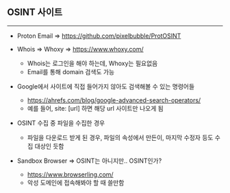 ## OSINT 사이트
---

+ Proton Email => https://github.com/pixelbubble/ProtOSINT
+ Whois => Whoxy => https://www.whoxy.com/
  + Whois는 로그인을 해야 하는데, Whoxy는 필요없음
  + Email를 통해 domain 검색도 가능

+ Google에서 사이트에 직접 들어가지 않아도 검색해볼 수 있는 명령어들
  + https://ahrefs.com/blog/google-advanced-search-operators/
  + 예를 들어, site: [url] 하면 해당 url 사이트만 나오게 됨

+ OSINT 수집 중 파일을 수집한 경우
  + 파일을 다운로드 받게 된 경우, 파일의 속성에서 만든이, 마지막 수정자 등도 수집 대상인 듯함 

+ Sandbox Browser => OSINT는 아니지만.. OSINT인가?
  + https://www.browserling.com/
  + 악성 도메인에 접속해봐야 할 때 쓸만함
